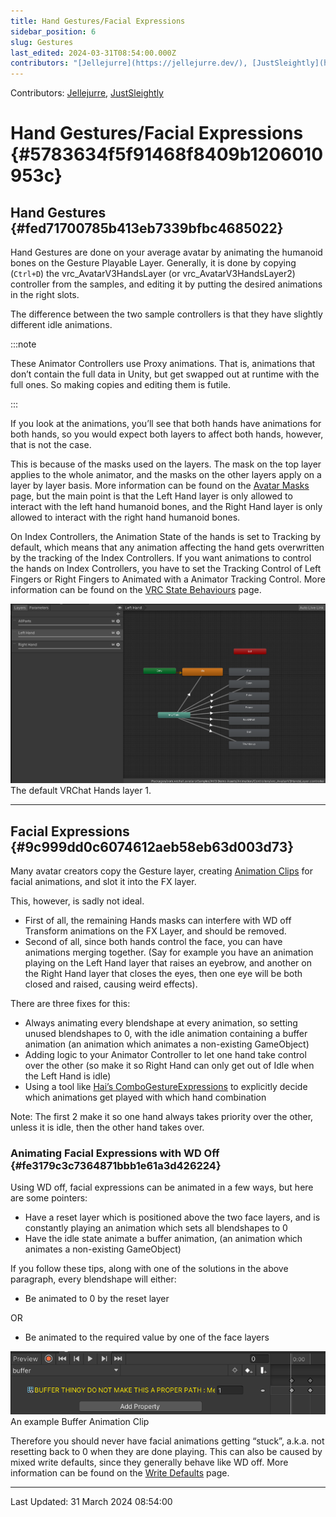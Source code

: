 ```yaml
---
title: Hand Gestures/Facial Expressions
sidebar_position: 6
slug: Gestures
last_edited: 2024-03-31T08:54:00.000Z
contributors: "[Jellejurre](https://jellejurre.dev/), [JustSleightly](https://vrc.sleightly.dev/)"
---
```

Contributors: [Jellejurre](https://jellejurre.dev/), [JustSleightly](https://vrc.sleightly.dev/)



# Hand Gestures/Facial Expressions {#5783634f5f91468f8409b1206010953c}


## Hand Gestures {#fed71700785b413eb7339bfbc4685022}


<div class='notion-row'>
<div class='notion-column' style={{width: 'calc((100% - (min(32px, 4vw) * 1)) * 0.5)'}}>


Hand Gestures are done on your average avatar by animating the humanoid bones on the Gesture Playable Layer. Generally, it is done by copying (`Ctrl+D`) the vrc_AvatarV3HandsLayer (or vrc_AvatarV3HandsLayer2) controller from the samples, and editing it by putting the desired animations in the right slots.



The difference between the two sample controllers is that they have slightly different idle animations.



:::note

These Animator Controllers use Proxy animations. That is, animations that don’t contain the full data in Unity, but get swapped out at runtime with the full ones. So making copies and editing them is futile.

:::





If you look at the animations, you’ll see that both hands have animations for both hands, so you would expect both layers to affect both hands, however, that is not the case.



This is because of the masks used on the layers. The mask on the top layer applies to the whole animator, and the masks on the other layers apply on a layer by layer basis. More information can be found on the [Avatar Masks](/docs/Avatars/Avatar-Masks) page, but the main point is that the Left Hand layer is only allowed to interact with the left hand humanoid bones, and the Right Hand layer is only allowed to interact with the right hand humanoid bones.



On Index Controllers, the Animation State of the hands is set to Tracking by default, which means that any animation affecting the hand gets overwritten by the tracking of the Index Controllers. If you want animations to control the hands on Index Controllers, you have to set the Tracking Control of Left Fingers or Right Fingers to Animated with a Animator Tracking Control. More information can be found on the [VRC State Behaviours](/docs/Avatars/State-Behaviours) page. 


</div><div className='notion-spacer'></div>

<div class='notion-column' style={{width: 'calc((100% - (min(32px, 4vw) * 1)) * 0.5)'}}>


![The default VRChat Hands layer 1.](./Gestures.2f5f8933-7315-4978-85bd-eee6172a84b8.png)<br/><GreyItalicText>The default VRChat Hands layer 1.</GreyItalicText>


</div><div className='notion-spacer'></div>
</div>


---


## Facial Expressions {#9c999dd0c6074612aeb58eb63d003d73}


Many avatar creators copy the Gesture layer, creating [Animation Clips](/docs/Unity-Animations/Animation-Clips) for facial animations, and slot it into the FX layer.


This, however, is sadly not ideal. 

- First of all, the remaining Hands masks can interfere with WD off Transform animations on the FX Layer, and should be removed.
- Second of all, since both hands control the face, you can have animations merging together. (Say for example you have an animation playing on the Left Hand layer that raises an eyebrow, and another on the Right Hand layer that closes the eyes, then one eye will be both closed and raised, causing weird effects).

There are three fixes for this:

- Always animating every blendshape at every animation, so setting unused blendshapes to 0, with the idle animation containing a buffer animation (an animation which animates a non-existing GameObject)
- Adding logic to your Animator Controller to let one hand take control over the other (so make it so Right Hand can only get out of Idle when the Left Hand is idle)
- Using a tool like [Hai’s ComboGestureExpressions](https://hai-vr.github.io/combo-gesture-expressions-av3/) to explicitly decide which animations get played with which hand combination

Note: The first 2 make it so one hand always takes priority over the other, unless it is idle, then the other hand takes over.


### Animating Facial Expressions with WD Off {#fe3179c3c7364871bbb1e61a3d426224}


<div class='notion-row'>
<div class='notion-column' style={{width: 'calc((100% - (min(32px, 4vw) * 1)) * 0.5)'}}>


Using WD off, facial expressions can be animated in a few ways, but here are some pointers:


- Have a reset layer which is positioned above the two face layers, and is constantly playing an animation which sets all blendshapes to 0
- Have the idle state animate a buffer animation, (an animation which animates a non-existing GameObject)


If you follow these tips, along with one of the solutions in the above paragraph, every blendshape will either:


- Be animated to 0 by the reset layer


OR


- Be animated to the required value by one of the face layers

</div><div className='notion-spacer'></div>

<div class='notion-column' style={{width: 'calc((100% - (min(32px, 4vw) * 1)) * 0.5)'}}>


![An example Buffer Animation Clip](./Gestures.8b2646ec-a40a-43c7-9d31-087ec3bca853.png)<br/><GreyItalicText>An example Buffer Animation Clip</GreyItalicText>



</div><div className='notion-spacer'></div>
</div>


Therefore you should never have facial animations getting “stuck”, a.k.a. not resetting back to 0 when they are done playing. This can also be caused by mixed write defaults, since they generally behave like WD off. More information can be found on the [Write Defaults](/docs/Unity-Animations/Write-Defaults) page.



---
<RightAlignedText>Last Updated: 31 March 2024 08:54:00</RightAlignedText>